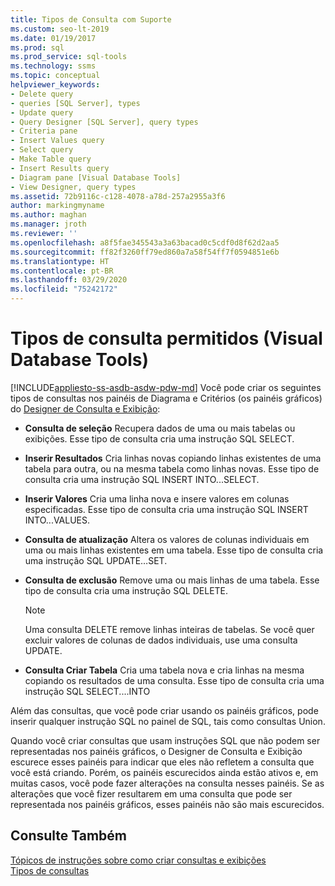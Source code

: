```yaml
---
title: Tipos de Consulta com Suporte
ms.custom: seo-lt-2019
ms.date: 01/19/2017
ms.prod: sql
ms.prod_service: sql-tools
ms.technology: ssms
ms.topic: conceptual
helpviewer_keywords:
- Delete query
- queries [SQL Server], types
- Update query
- Query Designer [SQL Server], query types
- Criteria pane
- Insert Values query
- Select query
- Make Table query
- Insert Results query
- Diagram pane [Visual Database Tools]
- View Designer, query types
ms.assetid: 72b9116c-c128-4078-a78d-257a2955a3f6
author: markingmyname
ms.author: maghan
ms.manager: jroth
ms.reviewer: ''
ms.openlocfilehash: a8f5fae345543a3a63bacad0c5cdf0d8f62d2aa5
ms.sourcegitcommit: ff82f3260ff79ed860a7a58f54ff7f0594851e6b
ms.translationtype: HT
ms.contentlocale: pt-BR
ms.lasthandoff: 03/29/2020
ms.locfileid: "75242172"
---
```

# <a name="supported-query-types-visual-database-tools"></a>Tipos de consulta permitidos (Visual Database Tools)
[!INCLUDE[appliesto-ss-asdb-asdw-pdw-md](../../includes/appliesto-ss-asdb-asdw-pdw-md.md)]
Você pode criar os seguintes tipos de consultas nos painéis de Diagrama e Critérios (os painéis gráficos) do [Designer de Consulta e Exibição](../../ssms/visual-db-tools/query-and-view-designer-tools-visual-database-tools.md):  
  
-   **Consulta de seleção** Recupera dados de uma ou mais tabelas ou exibições. Esse tipo de consulta cria uma instrução SQL SELECT.  
  
-   **Inserir Resultados** Cria linhas novas copiando linhas existentes de uma tabela para outra, ou na mesma tabela como linhas novas. Esse tipo de consulta cria uma instrução SQL INSERT INTO...SELECT.  
  
-   **Inserir Valores** Cria uma linha nova e insere valores em colunas especificadas. Esse tipo de consulta cria uma instrução SQL INSERT INTO...VALUES.  
  
-   **Consulta de atualização** Altera os valores de colunas individuais em uma ou mais linhas existentes em uma tabela. Esse tipo de consulta cria uma instrução SQL UPDATE…SET.  
  
-   **Consulta de exclusão** Remove uma ou mais linhas de uma tabela. Esse tipo de consulta cria uma instrução SQL DELETE.  
  
    > [!NOTE]  
    > Uma consulta DELETE remove linhas inteiras de tabelas. Se você quer excluir valores de colunas de dados individuais, use uma consulta UPDATE.  
  
-   **Consulta Criar Tabela** Cria uma tabela nova e cria linhas na mesma copiando os resultados de uma consulta. Esse tipo de consulta cria uma instrução SQL SELECT....INTO  
  
Além das consultas, que você pode criar usando os painéis gráficos, pode inserir qualquer instrução SQL no painel de SQL, tais como consultas Union.  
  
Quando você criar consultas que usam instruções SQL que não podem ser representadas nos painéis gráficos, o Designer de Consulta e Exibição escurece esses painéis para indicar que eles não refletem a consulta que você está criando. Porém, os painéis escurecidos ainda estão ativos e, em muitas casos, você pode fazer alterações na consulta nesses painéis. Se as alterações que você fizer resultarem em uma consulta que pode ser representada nos painéis gráficos, esses painéis não são mais escurecidos.  
  
## <a name="see-also"></a>Consulte Também  
[Tópicos de instruções sobre como criar consultas e exibições](../../ssms/visual-db-tools/design-queries-and-views-how-to-topics-visual-database-tools.md)  
[Tipos de consultas](../../ssms/visual-db-tools/types-of-queries-visual-database-tools.md)  
  
